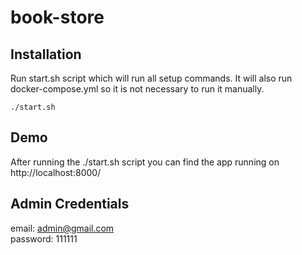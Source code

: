 # book-store

## Installation

Run start.sh script which will run all setup commands. It will also run docker-compose.yml so it is not necessary to run it manually.
   ```
   ./start.sh
   ```

## Demo
After running the ./start.sh script you can find the app running on http://localhost:8000/

## Admin Credentials
email: admin@gmail.com <br/>
password: 111111